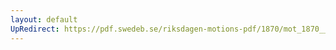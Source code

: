 ```yaml
---
layout: default
UpRedirect: https://pdf.swedeb.se/riksdagen-motions-pdf/1870/mot_1870__ak__00214/mot_1870__ak__00214_001.pdf
---
```

